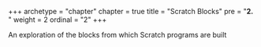 +++
archetype = "chapter"
chapter = true
title = "Scratch Blocks"
pre = "<b>2. </b>"
weight = 2
ordinal = "2"
+++

An exploration of the blocks from which Scratch programs are built